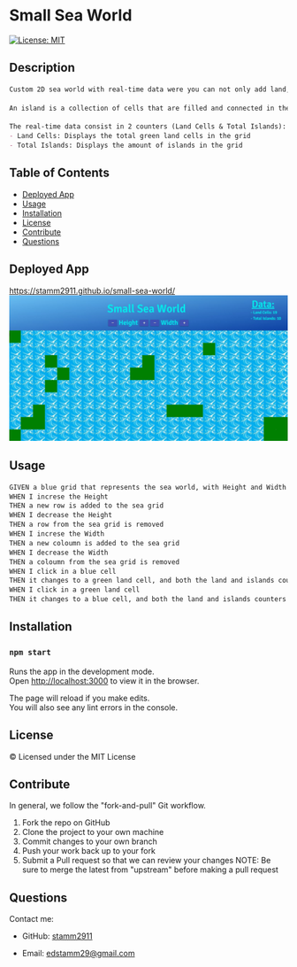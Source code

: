 # Small Sea World

 
[![License: MIT](https://img.shields.io/badge/License-MIT-yellow.svg)](https://opensource.org/licenses/MIT)
## Description
```md
Custom 2D sea world with real-time data were you can not only add land, but also create your own personalized islands.

An island is a collection of cells that are filled and connected in the X or Y axis (Not diagonally).

The real-time data consist in 2 counters (Land Cells & Total Islands):
- Land Cells: Displays the total green land cells in the grid
- Total Islands: Displays the amount of islands in the grid
```

## Table of Contents
- [Deployed App](#deployed-app)
- [Usage](#usage)
- [Installation](#installation)
- [License](#license)
- [Contribute](#contribute)
- [Questions](#questions)
## Deployed App
https://stamm2911.github.io/small-sea-world/
![Deployed application](/src/img/deployed-app.JPG)

## Usage
```md
GIVEN a blue grid that represents the sea world, with Height and Width options, and a land and islands counters
WHEN I increse the Height
THEN a new row is added to the sea grid
WHEN I decrease the Height
THEN a row from the sea grid is removed
WHEN I increse the Width
THEN a new coloumn is added to the sea grid
WHEN I decrease the Width
THEN a coloumn from the sea grid is removed
WHEN I click in a blue cell
THEN it changes to a green land cell, and both the land and islands counters are automatically updated
WHEN I click in a green land cell
THEN it changes to a blue cell, and both the land and islands counters are automatically updated
```

## Installation
### `npm start`

Runs the app in the development mode.\
Open [http://localhost:3000](http://localhost:3000) to view it in the browser.

The page will reload if you make edits.\
You will also see any lint errors in the console.

## License
© Licensed under the MIT License
## Contribute

In general, we follow the "fork-and-pull" Git workflow.

1. Fork the repo on GitHub
2. Clone the project to your own machine
3. Commit changes to your own branch
4. Push your work back up to your fork
5. Submit a Pull request so that we can review your changes
NOTE: Be sure to merge the latest from "upstream" before making a pull request
## Questions
Contact me:

- GitHub: [stamm2911](https://github.com/stamm2911)

- Email: edstamm29@gmail.com



